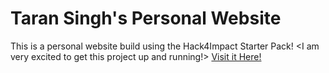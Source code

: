 # Taran Singh's Personal Website
This is a personal website build using the Hack4Impact Starter Pack!
<I am very excited to get this project up and running!>
[Visit it Here!](https://tarannssingh.github.io)
